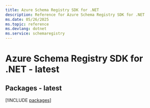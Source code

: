 ```yaml
---
title: Azure Schema Registry SDK for .NET
description: Reference for Azure Schema Registry SDK for .NET
ms.date: 05/26/2025
ms.topic: reference
ms.devlang: dotnet
ms.service: schemaregistry
---
```

# Azure Schema Registry SDK for .NET - latest
## Packages - latest
[!INCLUDE [packages](schema-registry-index.md)]